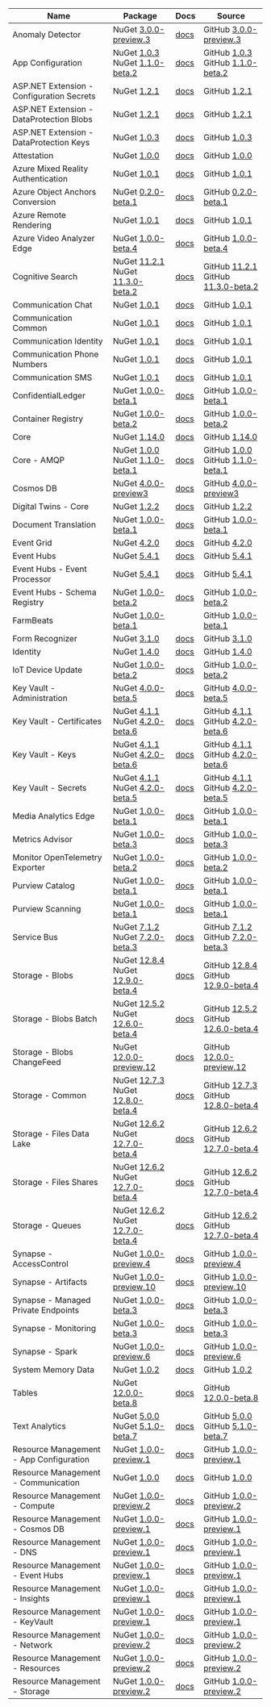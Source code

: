 | Name | Package | Docs | Source |
| ---- | ------- | ---- | ------ |
| Anomaly Detector | NuGet [3.0.0-preview.3](https://www.nuget.org/packages/Azure.AI.AnomalyDetector/3.0.0-preview.3) | [docs](/dotnet/api/overview/azure/AI.AnomalyDetector-readme-pre) | GitHub [3.0.0-preview.3](https://github.com/Azure/azure-sdk-for-net/tree/Azure.AI.AnomalyDetector_3.0.0-preview.3/sdk/anomalydetector/Azure.AI.AnomalyDetector/) |
| App Configuration | NuGet [1.0.3](https://www.nuget.org/packages/Azure.Data.AppConfiguration/1.0.3)<br>NuGet [1.1.0-beta.2](https://www.nuget.org/packages/Azure.Data.AppConfiguration/1.1.0-beta.2) | [docs](/dotnet/api/overview/azure/Data.AppConfiguration-readme) | GitHub [1.0.3](https://github.com/Azure/azure-sdk-for-net/tree/Azure.Data.AppConfiguration_1.0.3/sdk/appconfiguration/Azure.Data.AppConfiguration/)<br>GitHub [1.1.0-beta.2](https://github.com/Azure/azure-sdk-for-net/tree/Azure.Data.AppConfiguration_1.1.0-beta.2/sdk/appconfiguration/Azure.Data.AppConfiguration/) |
| ASP.NET Extension - Configuration Secrets | NuGet [1.2.1](https://www.nuget.org/packages/Azure.Extensions.AspNetCore.Configuration.Secrets/1.2.1) | [docs](/dotnet/api/overview/azure/Extensions.AspNetCore.Configuration.Secrets-readme) | GitHub [1.2.1](https://github.com/Azure/azure-sdk-for-net/tree/Azure.Extensions.AspNetCore.Configuration.Secrets_1.2.1/sdk/extensions/Azure.Extensions.AspNetCore.Configuration.Secrets/) |
| ASP.NET Extension - DataProtection Blobs | NuGet [1.2.1](https://www.nuget.org/packages/Azure.Extensions.AspNetCore.DataProtection.Blobs/1.2.1) | [docs](/dotnet/api/overview/azure/Extensions.AspNetCore.DataProtection.Blobs-readme) | GitHub [1.2.1](https://github.com/Azure/azure-sdk-for-net/tree/Azure.Extensions.AspNetCore.DataProtection.Blobs_1.2.1/sdk/extensions/Azure.Extensions.AspNetCore.DataProtection.Blobs/) |
| ASP.NET Extension - DataProtection Keys | NuGet [1.0.3](https://www.nuget.org/packages/Azure.Extensions.AspNetCore.DataProtection.Keys/1.0.3) | [docs](/dotnet/api/overview/azure/Extensions.AspNetCore.DataProtection.Keys-readme) | GitHub [1.0.3](https://github.com/Azure/azure-sdk-for-net/tree/Azure.Extensions.AspNetCore.DataProtection.Keys_1.0.3/sdk/extensions/Azure.Extensions.AspNetCore.DataProtection.Keys/) |
| Attestation | NuGet [1.0.0](https://www.nuget.org/packages/Azure.Security.Attestation/1.0.0) | [docs](/dotnet/api/overview/azure/Security.Attestation-readme) | GitHub [1.0.0](https://github.com/Azure/azure-sdk-for-net/tree/Azure.Security.Attestation_1.0.0/sdk/attestation/Azure.Security.Attestation/) |
| Azure Mixed Reality Authentication | NuGet [1.0.1](https://www.nuget.org/packages/Azure.MixedReality.Authentication/1.0.1) | [docs](/dotnet/api/overview/azure/MixedReality.Authentication-readme) | GitHub [1.0.1](https://github.com/Azure/azure-sdk-for-net/tree/Azure.MixedReality.Authentication_1.0.1/sdk/mixedreality/Azure.MixedReality.Authentication/) |
| Azure Object Anchors Conversion | NuGet [0.2.0-beta.1](https://www.nuget.org/packages/Azure.MixedReality.ObjectAnchors.Conversion/0.2.0-beta.1) | [docs](/dotnet/api/overview/azure/MixedReality.ObjectAnchors.Conversion-readme-pre) | GitHub [0.2.0-beta.1](https://github.com/Azure/azure-sdk-for-net/tree/Azure.MixedReality.ObjectAnchors.Conversion_0.2.0-beta.1/sdk/objectanchors/Azure.MixedReality.ObjectAnchors.Conversion/) |
| Azure Remote Rendering | NuGet [1.0.1](https://www.nuget.org/packages/Azure.MixedReality.RemoteRendering/1.0.1) | [docs](/dotnet/api/overview/azure/MixedReality.RemoteRendering-readme) | GitHub [1.0.1](https://github.com/Azure/azure-sdk-for-net/tree/Azure.MixedReality.RemoteRendering_1.0.1/sdk/remoterendering/Azure.MixedReality.RemoteRendering/) |
| Azure Video Analyzer Edge | NuGet [1.0.0-beta.4](https://www.nuget.org/packages/Azure.Media.VideoAnalyzer.Edge/1.0.0-beta.4) | [docs](/dotnet/api/overview/azure/Media.VideoAnalyzer.Edge-readme-pre) | GitHub [1.0.0-beta.4](https://github.com/Azure/azure-sdk-for-net/tree/Azure.Media.VideoAnalyzer.Edge_1.0.0-beta.4/sdk/videoanalyzer/Azure.Media.VideoAnalyzer.Edge/) |
| Cognitive Search | NuGet [11.2.1](https://www.nuget.org/packages/Azure.Search.Documents/11.2.1)<br>NuGet [11.3.0-beta.2](https://www.nuget.org/packages/Azure.Search.Documents/11.3.0-beta.2) | [docs](/dotnet/api/overview/azure/Search.Documents-readme) | GitHub [11.2.1](https://github.com/Azure/azure-sdk-for-net/tree/Azure.Search.Documents_11.2.1/sdk/search/Azure.Search.Documents/)<br>GitHub [11.3.0-beta.2](https://github.com/Azure/azure-sdk-for-net/tree/Azure.Search.Documents_11.3.0-beta.2/sdk/search/Azure.Search.Documents/) |
| Communication Chat | NuGet [1.0.1](https://www.nuget.org/packages/Azure.Communication.Chat/1.0.1) | [docs](/dotnet/api/overview/azure/Communication.Chat-readme) | GitHub [1.0.1](https://github.com/Azure/azure-sdk-for-net/tree/Azure.Communication.Chat_1.0.1/sdk/communication/Azure.Communication.Chat/) |
| Communication Common | NuGet [1.0.1](https://www.nuget.org/packages/Azure.Communication.Common/1.0.1) | [docs](/dotnet/api/overview/azure/Communication.Common-readme) | GitHub [1.0.1](https://github.com/Azure/azure-sdk-for-net/tree/Azure.Communication.Common_1.0.1/sdk/communication/Azure.Communication.Common/) |
| Communication Identity | NuGet [1.0.1](https://www.nuget.org/packages/Azure.Communication.Identity/1.0.1) | [docs](/dotnet/api/overview/azure/Communication.Identity-readme) | GitHub [1.0.1](https://github.com/Azure/azure-sdk-for-net/tree/Azure.Communication.Identity_1.0.1/sdk/communication/Azure.Communication.Identity/) |
| Communication Phone Numbers | NuGet [1.0.1](https://www.nuget.org/packages/Azure.Communication.PhoneNumbers/1.0.1) | [docs](/dotnet/api/overview/azure/Communication.PhoneNumbers-readme) | GitHub [1.0.1](https://github.com/Azure/azure-sdk-for-net/tree/Azure.Communication.PhoneNumbers_1.0.1/sdk/communication/Azure.Communication.PhoneNumbers/) |
| Communication SMS | NuGet [1.0.1](https://www.nuget.org/packages/Azure.Communication.Sms/1.0.1) | [docs](/dotnet/api/overview/azure/Communication.Sms-readme) | GitHub [1.0.1](https://github.com/Azure/azure-sdk-for-net/tree/Azure.Communication.Sms_1.0.1/sdk/communication/Azure.Communication.Sms/) |
| ConfidentialLedger | NuGet [1.0.0-beta.1](https://www.nuget.org/packages/Azure.Storage.ConfidentialLedger/1.0.0-beta.1) | [docs](/dotnet/api/overview/azure/Storage.ConfidentialLedger-readme-pre) | GitHub [1.0.0-beta.1](https://github.com/Azure/azure-sdk-for-net/tree/Azure.Storage.ConfidentialLedger_1.0.0-beta.1/sdk/confidentialledger/Azure.Storage.ConfidentialLedger/) |
| Container Registry | NuGet [1.0.0-beta.2](https://www.nuget.org/packages/Azure.Containers.ContainerRegistry/1.0.0-beta.2) | [docs](/dotnet/api/overview/azure/Containers.ContainerRegistry-readme-pre) | GitHub [1.0.0-beta.2](https://github.com/Azure/azure-sdk-for-net/tree/Azure.Containers.ContainerRegistry_1.0.0-beta.2/sdk/containerregistry/Azure.Containers.ContainerRegistry/) |
| Core | NuGet [1.14.0](https://www.nuget.org/packages/Azure.Core/1.14.0) | [docs](/dotnet/api/overview/azure/Core-readme) | GitHub [1.14.0](https://github.com/Azure/azure-sdk-for-net/tree/Azure.Core_1.14.0/sdk/core/Azure.Core/) |
| Core - AMQP | NuGet [1.0.0](https://www.nuget.org/packages/Azure.Core.Amqp/1.0.0)<br>NuGet [1.1.0-beta.1](https://www.nuget.org/packages/Azure.Core.Amqp/1.1.0-beta.1) | [docs](/dotnet/api/overview/azure/Core.Amqp-readme) | GitHub [1.0.0](https://github.com/Azure/azure-sdk-for-net/tree/Azure.Core.Amqp_1.0.0/sdk/core/Azure.Core.Amqp/)<br>GitHub [1.1.0-beta.1](https://github.com/Azure/azure-sdk-for-net/tree/Azure.Core.Amqp_1.1.0-beta.1/sdk/core/Azure.Core.Amqp/) |
| Cosmos DB | NuGet [4.0.0-preview3](https://www.nuget.org/packages/Azure.Cosmos/4.0.0-preview3) | [docs](/dotnet/api/azure.cosmos) | GitHub [4.0.0-preview3](https://github.com/Azure/azure-cosmos-dotnet-v3/tree/releases/4.0.0-preview3) |
| Digital Twins - Core | NuGet [1.2.2](https://www.nuget.org/packages/Azure.DigitalTwins.Core/1.2.2) | [docs](/dotnet/api/overview/azure/DigitalTwins.Core-readme) | GitHub [1.2.2](https://github.com/Azure/azure-sdk-for-net/tree/Azure.DigitalTwins.Core_1.2.2/sdk/digitaltwins/Azure.DigitalTwins.Core/) |
| Document Translation | NuGet [1.0.0-beta.1](https://www.nuget.org/packages/Azure.AI.Translation.Document/1.0.0-beta.1) | [docs](/dotnet/api/overview/azure/AI.Translation.Document-readme-pre) | GitHub [1.0.0-beta.1](https://github.com/Azure/azure-sdk-for-net/tree/Azure.AI.Translation.Document_1.0.0-beta.1/sdk/translation/Azure.AI.Translation.Document/) |
| Event Grid | NuGet [4.2.0](https://www.nuget.org/packages/Azure.Messaging.EventGrid/4.2.0) | [docs](/dotnet/api/overview/azure/Messaging.EventGrid-readme) | GitHub [4.2.0](https://github.com/Azure/azure-sdk-for-net/tree/Azure.Messaging.EventGrid_4.2.0/sdk/eventgrid/Azure.Messaging.EventGrid/) |
| Event Hubs | NuGet [5.4.1](https://www.nuget.org/packages/Azure.Messaging.EventHubs/5.4.1) | [docs](/dotnet/api/overview/azure/Messaging.EventHubs-readme) | GitHub [5.4.1](https://github.com/Azure/azure-sdk-for-net/tree/Azure.Messaging.EventHubs_5.4.1/sdk/eventhub/Azure.Messaging.EventHubs/) |
| Event Hubs - Event Processor | NuGet [5.4.1](https://www.nuget.org/packages/Azure.Messaging.EventHubs.Processor/5.4.1) | [docs](/dotnet/api/overview/azure/Messaging.EventHubs.Processor-readme) | GitHub [5.4.1](https://github.com/Azure/azure-sdk-for-net/tree/Azure.Messaging.EventHubs.Processor_5.4.1/sdk/eventhub/Azure.Messaging.EventHubs.Processor/) |
| Event Hubs - Schema Registry | NuGet [1.0.0-beta.2](https://www.nuget.org/packages/Azure.Data.SchemaRegistry/1.0.0-beta.2) | [docs](/dotnet/api/overview/azure/Data.SchemaRegistry-readme-pre) | GitHub [1.0.0-beta.2](https://github.com/Azure/azure-sdk-for-net/tree/Azure.Data.SchemaRegistry_1.0.0-beta.2/sdk/schemaregistry/Azure.Data.SchemaRegistry/) |
| FarmBeats | NuGet [1.0.0-beta.1](https://www.nuget.org/packages/Azure.Verticals.AgriFood.Farming/1.0.0-beta.1) |  | GitHub [1.0.0-beta.1](https://github.com/Azure/azure-sdk-for-net/tree/Azure.Verticals.AgriFood.Farming_1.0.0-beta.1/sdk/farmbeats/Azure.Verticals.AgriFood.Farming/) |
| Form Recognizer | NuGet [3.1.0](https://www.nuget.org/packages/Azure.AI.FormRecognizer/3.1.0) | [docs](/dotnet/api/overview/azure/AI.FormRecognizer-readme) | GitHub [3.1.0](https://github.com/Azure/azure-sdk-for-net/tree/Azure.AI.FormRecognizer_3.1.0/sdk/formrecognizer/Azure.AI.FormRecognizer/) |
| Identity | NuGet [1.4.0](https://www.nuget.org/packages/Azure.Identity/1.4.0) | [docs](/dotnet/api/overview/azure/Identity-readme) | GitHub [1.4.0](https://github.com/Azure/azure-sdk-for-net/tree/Azure.Identity_1.4.0/sdk/identity/Azure.Identity/) |
| IoT Device Update | NuGet [1.0.0-beta.2](https://www.nuget.org/packages/Azure.IoT.DeviceUpdate/1.0.0-beta.2) | [docs](/dotnet/api/overview/azure/IoT.DeviceUpdate-readme-pre) | GitHub [1.0.0-beta.2](https://github.com/Azure/azure-sdk-for-net/tree/Azure.IoT.DeviceUpdate_1.0.0-beta.2/sdk/deviceupdate/Azure.Iot.DeviceUpdate/) |
| Key Vault - Administration | NuGet [4.0.0-beta.5](https://www.nuget.org/packages/Azure.Security.KeyVault.Administration/4.0.0-beta.5) | [docs](/dotnet/api/overview/azure/Security.KeyVault.Administration-readme-pre) | GitHub [4.0.0-beta.5](https://github.com/Azure/azure-sdk-for-net/tree/Azure.Security.KeyVault.Administration_4.0.0-beta.5/sdk/keyvault/Azure.Security.KeyVault.Administration/) |
| Key Vault - Certificates | NuGet [4.1.1](https://www.nuget.org/packages/Azure.Security.KeyVault.Certificates/4.1.1)<br>NuGet [4.2.0-beta.6](https://www.nuget.org/packages/Azure.Security.KeyVault.Certificates/4.2.0-beta.6) | [docs](/dotnet/api/overview/azure/Security.KeyVault.Certificates-readme) | GitHub [4.1.1](https://github.com/Azure/azure-sdk-for-net/tree/Azure.Security.KeyVault.Certificates_4.1.1/sdk/keyvault/Azure.Security.KeyVault.Certificates/)<br>GitHub [4.2.0-beta.6](https://github.com/Azure/azure-sdk-for-net/tree/Azure.Security.KeyVault.Certificates_4.2.0-beta.6/sdk/keyvault/Azure.Security.KeyVault.Certificates/) |
| Key Vault - Keys | NuGet [4.1.1](https://www.nuget.org/packages/Azure.Security.KeyVault.Keys/4.1.1)<br>NuGet [4.2.0-beta.6](https://www.nuget.org/packages/Azure.Security.KeyVault.Keys/4.2.0-beta.6) | [docs](/dotnet/api/overview/azure/Security.KeyVault.Keys-readme) | GitHub [4.1.1](https://github.com/Azure/azure-sdk-for-net/tree/Azure.Security.KeyVault.Keys_4.1.1/sdk/keyvault/Azure.Security.KeyVault.Keys/)<br>GitHub [4.2.0-beta.6](https://github.com/Azure/azure-sdk-for-net/tree/Azure.Security.KeyVault.Keys_4.2.0-beta.6/sdk/keyvault/Azure.Security.KeyVault.Keys/) |
| Key Vault - Secrets | NuGet [4.1.1](https://www.nuget.org/packages/Azure.Security.KeyVault.Secrets/4.1.1)<br>NuGet [4.2.0-beta.5](https://www.nuget.org/packages/Azure.Security.KeyVault.Secrets/4.2.0-beta.5) | [docs](/dotnet/api/overview/azure/Security.KeyVault.Secrets-readme) | GitHub [4.1.1](https://github.com/Azure/azure-sdk-for-net/tree/Azure.Security.KeyVault.Secrets_4.1.1/sdk/keyvault/Azure.Security.KeyVault.Secrets/)<br>GitHub [4.2.0-beta.5](https://github.com/Azure/azure-sdk-for-net/tree/Azure.Security.KeyVault.Secrets_4.2.0-beta.5/sdk/keyvault/Azure.Security.KeyVault.Secrets/) |
| Media Analytics Edge | NuGet [1.0.0-beta.1](https://www.nuget.org/packages/Azure.Media.Analytics.Edge/1.0.0-beta.1) | [docs](/dotnet/api/overview/azure/Media.Analytics.Edge-readme-pre) | GitHub [1.0.0-beta.1](https://github.com/Azure/azure-sdk-for-net/tree/Azure.Media.Analytics.Edge_1.0.0-beta.1/sdk/mediaservices/Azure.Media.Analytics.Edge) |
| Metrics Advisor | NuGet [1.0.0-beta.3](https://www.nuget.org/packages/Azure.AI.MetricsAdvisor/1.0.0-beta.3) | [docs](/dotnet/api/overview/azure/AI.MetricsAdvisor-readme-pre) | GitHub [1.0.0-beta.3](https://github.com/Azure/azure-sdk-for-net/tree/Azure.AI.MetricsAdvisor_1.0.0-beta.3/sdk/metricsadvisor/Azure.AI.MetricsAdvisor/) |
| Monitor OpenTelemetry Exporter | NuGet [1.0.0-beta.2](https://www.nuget.org/packages/Azure.Monitor.OpenTelemetry.Exporter/1.0.0-beta.2) | [docs](/dotnet/api/overview/azure/Monitor.OpenTelemetry.Exporter-readme-pre) | GitHub [1.0.0-beta.2](https://github.com/Azure/azure-sdk-for-net/tree/Azure.Monitor.OpenTelemetry.Exporter_1.0.0-beta.2/sdk/monitor/Azure.Monitor.OpenTelemetry.Exporter/) |
| Purview Catalog | NuGet [1.0.0-beta.1](https://www.nuget.org/packages/Azure.Analytics.Purview.Catalog/1.0.0-beta.1) | [docs](/dotnet/api/overview/azure/Analytics.Purview.Catalog-readme-pre) | GitHub [1.0.0-beta.1](https://github.com/Azure/azure-sdk-for-net/tree/Azure.Analytics.Purview.Catalog_1.0.0-beta.1/sdk/purview/Azure.Analytics.Purview.Catalog/) |
| Purview Scanning | NuGet [1.0.0-beta.1](https://www.nuget.org/packages/Azure.Analytics.Purview.Scanning/1.0.0-beta.1) | [docs](/dotnet/api/overview/azure/Analytics.Purview.Scanning-readme-pre) | GitHub [1.0.0-beta.1](https://github.com/Azure/azure-sdk-for-net/tree/Azure.Analytics.Purview.Scanning_1.0.0-beta.1/sdk/purview/Azure.Analytics.Purview.Scanning/) |
| Service Bus | NuGet [7.1.2](https://www.nuget.org/packages/Azure.Messaging.ServiceBus/7.1.2)<br>NuGet [7.2.0-beta.3](https://www.nuget.org/packages/Azure.Messaging.ServiceBus/7.2.0-beta.3) | [docs](/dotnet/api/overview/azure/Messaging.ServiceBus-readme) | GitHub [7.1.2](https://github.com/Azure/azure-sdk-for-net/tree/Azure.Messaging.ServiceBus_7.1.2/sdk/servicebus/Azure.Messaging.ServiceBus/)<br>GitHub [7.2.0-beta.3](https://github.com/Azure/azure-sdk-for-net/tree/Azure.Messaging.ServiceBus_7.2.0-beta.3/sdk/servicebus/Azure.Messaging.ServiceBus/) |
| Storage - Blobs | NuGet [12.8.4](https://www.nuget.org/packages/Azure.Storage.Blobs/12.8.4)<br>NuGet [12.9.0-beta.4](https://www.nuget.org/packages/Azure.Storage.Blobs/12.9.0-beta.4) | [docs](/dotnet/api/overview/azure/Storage.Blobs-readme) | GitHub [12.8.4](https://github.com/Azure/azure-sdk-for-net/tree/Azure.Storage.Blobs_12.8.4/sdk/storage/Azure.Storage.Blobs/)<br>GitHub [12.9.0-beta.4](https://github.com/Azure/azure-sdk-for-net/tree/Azure.Storage.Blobs_12.9.0-beta.4/sdk/storage/Azure.Storage.Blobs/) |
| Storage - Blobs Batch | NuGet [12.5.2](https://www.nuget.org/packages/Azure.Storage.Blobs.Batch/12.5.2)<br>NuGet [12.6.0-beta.4](https://www.nuget.org/packages/Azure.Storage.Blobs.Batch/12.6.0-beta.4) | [docs](/dotnet/api/overview/azure/Storage.Blobs.Batch-readme) | GitHub [12.5.2](https://github.com/Azure/azure-sdk-for-net/tree/Azure.Storage.Blobs.Batch_12.5.2/sdk/storage/Azure.Storage.Blobs.Batch/)<br>GitHub [12.6.0-beta.4](https://github.com/Azure/azure-sdk-for-net/tree/Azure.Storage.Blobs.Batch_12.6.0-beta.4/sdk/storage/Azure.Storage.Blobs.Batch/) |
| Storage - Blobs ChangeFeed | NuGet [12.0.0-preview.12](https://www.nuget.org/packages/Azure.Storage.Blobs.ChangeFeed/12.0.0-preview.12) | [docs](/dotnet/api/overview/azure/Storage.Blobs.ChangeFeed-readme-pre) | GitHub [12.0.0-preview.12](https://github.com/Azure/azure-sdk-for-net/tree/Azure.Storage.Blobs.ChangeFeed_12.0.0-preview.12/sdk/storage/Azure.Storage.Blobs.ChangeFeed/) |
| Storage - Common | NuGet [12.7.3](https://www.nuget.org/packages/Azure.Storage.Common/12.7.3)<br>NuGet [12.8.0-beta.4](https://www.nuget.org/packages/Azure.Storage.Common/12.8.0-beta.4) | [docs](/dotnet/api/overview/azure/Storage.Common-readme) | GitHub [12.7.3](https://github.com/Azure/azure-sdk-for-net/tree/Azure.Storage.Common_12.7.3/sdk/storage/Azure.Storage.Common/)<br>GitHub [12.8.0-beta.4](https://github.com/Azure/azure-sdk-for-net/tree/Azure.Storage.Common_12.8.0-beta.4/sdk/storage/Azure.Storage.Common/) |
| Storage - Files Data Lake | NuGet [12.6.2](https://www.nuget.org/packages/Azure.Storage.Files.DataLake/12.6.2)<br>NuGet [12.7.0-beta.4](https://www.nuget.org/packages/Azure.Storage.Files.DataLake/12.7.0-beta.4) | [docs](/dotnet/api/overview/azure/Storage.Files.DataLake-readme) | GitHub [12.6.2](https://github.com/Azure/azure-sdk-for-net/tree/Azure.Storage.Files.DataLake_12.6.2/sdk/storage/Azure.Storage.Files.DataLake/)<br>GitHub [12.7.0-beta.4](https://github.com/Azure/azure-sdk-for-net/tree/Azure.Storage.Files.DataLake_12.7.0-beta.4/sdk/storage/Azure.Storage.Files.DataLake/) |
| Storage - Files Shares | NuGet [12.6.2](https://www.nuget.org/packages/Azure.Storage.Files.Shares/12.6.2)<br>NuGet [12.7.0-beta.4](https://www.nuget.org/packages/Azure.Storage.Files.Shares/12.7.0-beta.4) | [docs](/dotnet/api/overview/azure/Storage.Files.Shares-readme) | GitHub [12.6.2](https://github.com/Azure/azure-sdk-for-net/tree/Azure.Storage.Files.Shares_12.6.2/sdk/storage/Azure.Storage.Files.Shares/)<br>GitHub [12.7.0-beta.4](https://github.com/Azure/azure-sdk-for-net/tree/Azure.Storage.Files.Shares_12.7.0-beta.4/sdk/storage/Azure.Storage.Files.Shares/) |
| Storage - Queues | NuGet [12.6.2](https://www.nuget.org/packages/Azure.Storage.Queues/12.6.2)<br>NuGet [12.7.0-beta.4](https://www.nuget.org/packages/Azure.Storage.Queues/12.7.0-beta.4) | [docs](/dotnet/api/overview/azure/Storage.Queues-readme) | GitHub [12.6.2](https://github.com/Azure/azure-sdk-for-net/tree/Azure.Storage.Queues_12.6.2/sdk/storage/Azure.Storage.Queues/)<br>GitHub [12.7.0-beta.4](https://github.com/Azure/azure-sdk-for-net/tree/Azure.Storage.Queues_12.7.0-beta.4/sdk/storage/Azure.Storage.Queues/) |
| Synapse - AccessControl | NuGet [1.0.0-preview.4](https://www.nuget.org/packages/Azure.Analytics.Synapse.AccessControl/1.0.0-preview.4) | [docs](/dotnet/api/overview/azure/Analytics.Synapse.AccessControl-readme-pre) | GitHub [1.0.0-preview.4](https://github.com/Azure/azure-sdk-for-net/tree/Azure.Analytics.Synapse.AccessControl_1.0.0-preview.4/sdk/synapse/Azure.Analytics.Synapse.AccessControl/) |
| Synapse - Artifacts | NuGet [1.0.0-preview.10](https://www.nuget.org/packages/Azure.Analytics.Synapse.Artifacts/1.0.0-preview.10) | [docs](/dotnet/api/overview/azure/Analytics.Synapse.Artifacts-readme-pre) | GitHub [1.0.0-preview.10](https://github.com/Azure/azure-sdk-for-net/tree/Azure.Analytics.Synapse.Artifacts_1.0.0-preview.10/sdk/synapse/Azure.Analytics.Synapse.Artifacts/) |
| Synapse - Managed Private Endpoints | NuGet [1.0.0-beta.3](https://www.nuget.org/packages/Azure.Analytics.Synapse.ManagedPrivateEndpoints/1.0.0-beta.3) | [docs](/dotnet/api/overview/azure/Analytics.Synapse.ManagedPrivateEndpoints-readme-pre) | GitHub [1.0.0-beta.3](https://github.com/Azure/azure-sdk-for-net/tree/Azure.Analytics.Synapse.ManagedPrivateEndpoints_1.0.0-beta.3/sdk/synapse/Azure.Analytics.Synapse.ManagedPrivateEndpoints/) |
| Synapse - Monitoring | NuGet [1.0.0-beta.3](https://www.nuget.org/packages/Azure.Analytics.Synapse.Monitoring/1.0.0-beta.3) | [docs](/dotnet/api/overview/azure/Analytics.Synapse.Monitoring-readme-pre) | GitHub [1.0.0-beta.3](https://github.com/Azure/azure-sdk-for-net/tree/Azure.Analytics.Synapse.Monitoring_1.0.0-beta.3/sdk/synapse/Azure.Analytics.Synapse.Monitoring/) |
| Synapse - Spark | NuGet [1.0.0-preview.6](https://www.nuget.org/packages/Azure.Analytics.Synapse.Spark/1.0.0-preview.6) | [docs](/dotnet/api/overview/azure/Analytics.Synapse.Spark-readme-pre) | GitHub [1.0.0-preview.6](https://github.com/Azure/azure-sdk-for-net/tree/Azure.Analytics.Synapse.Spark_1.0.0-preview.6/sdk/synapse/Azure.Analytics.Synapse.Spark/) |
| System Memory Data | NuGet [1.0.2](https://www.nuget.org/packages/System.Memory.Data/1.0.2) | [docs](/dotnet/api/overview/azure/System.Memory.Data-readme) | GitHub [1.0.2](https://github.com/Azure/azure-sdk-for-net/tree/System.Memory.Data_1.0.2/sdk/core/System.Memory.Data/) |
| Tables | NuGet [12.0.0-beta.8](https://www.nuget.org/packages/Azure.Data.Tables/12.0.0-beta.8) | [docs](/dotnet/api/overview/azure/Data.Tables-readme-pre) | GitHub [12.0.0-beta.8](https://github.com/Azure/azure-sdk-for-net/tree/Azure.Data.Tables_12.0.0-beta.8/sdk/tables/Azure.Data.Tables/) |
| Text Analytics | NuGet [5.0.0](https://www.nuget.org/packages/Azure.AI.TextAnalytics/5.0.0)<br>NuGet [5.1.0-beta.7](https://www.nuget.org/packages/Azure.AI.TextAnalytics/5.1.0-beta.7) | [docs](/dotnet/api/overview/azure/AI.TextAnalytics-readme) | GitHub [5.0.0](https://github.com/Azure/azure-sdk-for-net/tree/Azure.AI.TextAnalytics_5.0.0/sdk/textanalytics/Azure.AI.TextAnalytics/)<br>GitHub [5.1.0-beta.7](https://github.com/Azure/azure-sdk-for-net/tree/Azure.AI.TextAnalytics_5.1.0-beta.7/sdk/textanalytics/Azure.AI.TextAnalytics/) |
| Resource Management - App Configuration | NuGet [1.0.0-preview.1](https://www.nuget.org/packages/Azure.ResourceManager.AppConfiguration/1.0.0-preview.1) | [docs](/dotnet/api/overview/azure/ResourceManager.AppConfiguration-readme-pre) | GitHub [1.0.0-preview.1](https://github.com/Azure/azure-sdk-for-net/tree/Azure.ResourceManager.AppConfiguration_1.0.0-preview.1/sdk/appconfiguration/Azure.ResourceManager.AppConfiguration/) |
| Resource Management - Communication | NuGet [1.0.0](https://www.nuget.org/packages/Azure.ResourceManager.Communication/1.0.0) | [docs](/dotnet/api/overview/azure/ResourceManager.Communication-readme) | GitHub [1.0.0](https://github.com/Azure/azure-sdk-for-net/tree/Azure.ResourceManager.Communication_1.0.0/sdk/communication/Azure.ResourceManager.Communication/) |
| Resource Management - Compute | NuGet [1.0.0-preview.2](https://www.nuget.org/packages/Azure.ResourceManager.Compute/1.0.0-preview.2) | [docs](/dotnet/api/overview/azure/ResourceManager.Compute-readme-pre) | GitHub [1.0.0-preview.2](https://github.com/Azure/azure-sdk-for-net/tree/Azure.ResourceManager.Compute_1.0.0-preview.2/sdk/compute/Azure.ResourceManager.Compute/) |
| Resource Management - Cosmos DB | NuGet [1.0.0-preview.1](https://www.nuget.org/packages/Azure.ResourceManager.CosmosDB/1.0.0-preview.1) | [docs](/dotnet/api/overview/azure/ResourceManager.CosmosDB-readme-pre) | GitHub [1.0.0-preview.1](https://github.com/Azure/azure-sdk-for-net/tree/Azure.ResourceManager.CosmosDB_1.0.0-preview.1/sdk/cosmosdb/Azure.ResourceManager.CosmosDB/) |
| Resource Management - DNS | NuGet [1.0.0-preview.1](https://www.nuget.org/packages/Azure.ResourceManager.Dns/1.0.0-preview.1) | [docs](/dotnet/api/overview/azure/ResourceManager.Dns-readme-pre) | GitHub [1.0.0-preview.1](https://github.com/Azure/azure-sdk-for-net/tree/Azure.ResourceManager.Dns_1.0.0-preview.1/sdk/dns/Azure.ResourceManager.Dns/) |
| Resource Management - Event Hubs | NuGet [1.0.0-preview.1](https://www.nuget.org/packages/Azure.ResourceManager.EventHubs/1.0.0-preview.1) | [docs](/dotnet/api/overview/azure/ResourceManager.EventHubs-readme-pre) | GitHub [1.0.0-preview.1](https://github.com/Azure/azure-sdk-for-net/tree/Azure.ResourceManager.EventHubs_1.0.0-preview.1/sdk/eventhub/Azure.ResourceManager.EventHubs/) |
| Resource Management - Insights | NuGet [1.0.0-preview.1](https://www.nuget.org/packages/Azure.ResourceManager.Insights/1.0.0-preview.1) | [docs](/dotnet/api/overview/azure/ResourceManager.Insights-readme-pre) | GitHub [1.0.0-preview.1](https://github.com/Azure/azure-sdk-for-net/tree/Azure.ResourceManager.Insights_1.0.0-preview.1/sdk/insights/Azure.ResourceManager.Insights/) |
| Resource Management - KeyVault | NuGet [1.0.0-preview.1](https://www.nuget.org/packages/Azure.ResourceManager.KeyVault/1.0.0-preview.1) | [docs](/dotnet/api/overview/azure/ResourceManager.KeyVault-readme-pre) | GitHub [1.0.0-preview.1](https://github.com/Azure/azure-sdk-for-net/tree/Azure.ResourceManager.KeyVault_1.0.0-preview.1/sdk/keyvault/Azure.ResourceManager.KeyVault/) |
| Resource Management - Network | NuGet [1.0.0-preview.2](https://www.nuget.org/packages/Azure.ResourceManager.Network/1.0.0-preview.2) | [docs](/dotnet/api/overview/azure/ResourceManager.Network-readme-pre) | GitHub [1.0.0-preview.2](https://github.com/Azure/azure-sdk-for-net/tree/Azure.ResourceManager.Network_1.0.0-preview.2/sdk/network/Azure.ResourceManager.Network/) |
| Resource Management - Resources | NuGet [1.0.0-preview.2](https://www.nuget.org/packages/Azure.ResourceManager.Resources/1.0.0-preview.2) | [docs](/dotnet/api/overview/azure/ResourceManager.Resources-readme-pre) | GitHub [1.0.0-preview.2](https://github.com/Azure/azure-sdk-for-net/tree/Azure.ResourceManager.Resources_1.0.0-preview.2/sdk/resources/Azure.ResourceManager.Resources/) |
| Resource Management - Storage | NuGet [1.0.0-preview.2](https://www.nuget.org/packages/Azure.ResourceManager.Storage/1.0.0-preview.2) | [docs](/dotnet/api/overview/azure/ResourceManager.Storage-readme-pre) | GitHub [1.0.0-preview.2](https://github.com/Azure/azure-sdk-for-net/tree/Azure.ResourceManager.Storage_1.0.0-preview.2/sdk/storage/Azure.ResourceManager.Storage/) |
